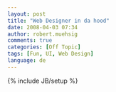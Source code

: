 ```yaml
---
layout: post
title: "Web Designer in da hood"
date: 2008-04-03 07:34
author: robert.muehsig
comments: true
categories: [Off Topic]
tags: [Fun, UI, Web Design]
language: de
---
```

{% include JB/setup %}
<div class="wlWriterSmartContent" id="scid:5737277B-5D6D-4f48-ABFC-DD9C333F4C5D:a28da5bb-d709-4687-87a1-a833e8a3adf4" style="padding-right: 0px; display: inline; padding-left: 0px; padding-bottom: 0px; margin: 0px; padding-top: 0px"><div id="4f5176ad-5837-4b6f-ae6f-604c2d71c073" style="margin: 0px; padding: 0px; display: inline;"><div><a href="http://www.youtube.com/watch?v=a0qMe7Z3EYg" target="_new"><img src="{{BASE_PATH}}/assets/wp-images-de/video8abddb880ad6.jpg" galleryimg="no" onload="var downlevelDiv = document.getElementById('4f5176ad-5837-4b6f-ae6f-604c2d71c073'); downlevelDiv.innerHTML = &quot;&lt;div&gt;&lt;object width=\&quot;425\&quot; height=\&quot;350\&quot;&gt;&lt;param name=\&quot;movie\&quot; value=\&quot;http://www.youtube.com/v/a0qMe7Z3EYg\&quot;&gt;&lt;\/param&gt;&lt;param name=\&quot;wmode\&quot; value=\&quot;transparent\&quot;&gt;&lt;\/param&gt;&lt;embed src=\&quot;http://www.youtube.com/v/a0qMe7Z3EYg\&quot; type=\&quot;application/x-shockwave-flash\&quot; wmode=\&quot;transparent\&quot; width=\&quot;425\&quot; height=\&quot;350\&quot;&gt;&lt;\/embed&gt;&lt;\/object&gt;&lt;\/div&gt;&quot;;" alt=""></a></div></div></div>
